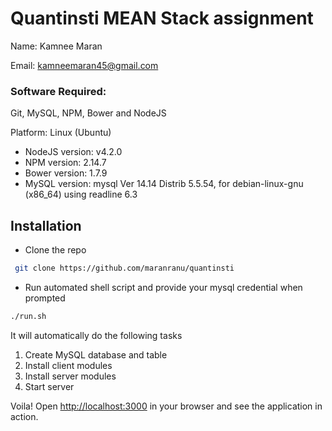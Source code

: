 # Quantinsti MEAN Stack assignment

Name: Kamnee Maran

Email: kamneemaran45@gmail.com

### Software Required:
Git, MySQL, NPM, Bower and NodeJS

Platform: Linux (Ubuntu)

- NodeJS version: v4.2.0
- NPM version: 2.14.7
- Bower version: 1.7.9
- MySQL version: mysql  Ver 14.14 Distrib 5.5.54, for debian-linux-gnu (x86_64) using readline 6.3

Installation
------------
* Clone the repo

```bash
 git clone https://github.com/maranranu/quantinsti
 ```

* Run automated shell script and provide your mysql credential when prompted
```bash
./run.sh
```

It will automatically do the following tasks
 1. Create MySQL database and table
 2. Install client modules
 3. Install server modules
 4. Start server

Voila! Open [http://localhost:3000](http://localhost:3000) in your browser and see
the application in action.
